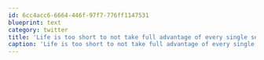```yaml
---
id: 6cc4acc6-6664-446f-97f7-776ff1147531
blueprint: text
category: twitter
title: 'Life is too short to not take full advantage of every single second.'
caption: 'Life is too short to not take full advantage of every single second.'
---
```

